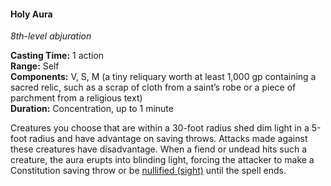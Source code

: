 #### Holy Aura
<!-- markdownlint-disable link-image-reference-definitions -->
[_metadata_:spell_name]:- "Holy Aura"
[_metadata_:spell_level]:- "8"
[_metadata_:spell_school]:- "abjuration"
[_metadata_:ritual]:- "false"
[_metadata_:casting_time_amount]:- "1"
[_metadata_:casting_time_unit]:- "action"
[_metadata_:range]:- "Self"
[_metadata_:target]:- "creatures you choose within a 30-foot radius"
[_metadata_:components_verbal]:- "true"
[_metadata_:components_somatic]:- "true"
[_metadata_:components_material]:- "true"
[_metadata_:components_material_description]:- "a tiny reliquary worth at least 1,000 gp containing a sacred relic, such as a scrap of cloth from a saint’s robe or a piece of parchment from a religious text"
[_metadata_:duration]:- "1 minute"
[_metadata_:concentration]:- "true"
[_metadata_:saving_throw]:- "Constitution"
[_metadata_:saving_throw_success]:- "avoids_effect"
[_metadata_:compared_to_wotc_srd_5.1]:- "mechanics_different_wording_different"
[_metadata_:compared_to_a5e_srd]:- "mechanics_same_wording_different"
<!-- markdownlint-disable-next-line no-emphasis-as-heading -->
_8th-level abjuration_

**Casting Time:** 1 action \
**Range:** Self \
**Components:** V, S, M (a tiny reliquary worth at least 1,000 gp containing a sacred relic, such as a scrap of cloth from a saint’s robe or a piece of parchment from a religious text) \
**Duration:** Concentration, up to 1 minute

Creatures you choose that are within a 30-foot radius shed dim light in a 5-foot radius and have advantage on saving throws.
Attacks made against these creatures have disadvantage.
When a fiend or undead hits such a creature, the aura erupts into blinding light, forcing the attacker to make a Constitution saving throw or be [nullified (sight)](#Conditions_nullified) until the spell ends.
